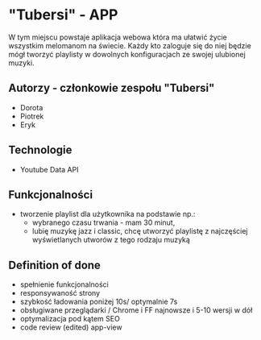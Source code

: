 
# "Tubersi" - APP
W tym miejscu powstaje aplikacja webowa która ma ułatwić życie wszystkim melomanom na świecie. 
Każdy kto zaloguje się do niej będzie mógł tworzyć playlisty w dowolnych konfiguracjach ze swojej ulubionej muzyki. 

## Autorzy - członkowie zespołu "Tubersi"
- Dorota 
- Piotrek
- Eryk

## Technologie 
- Youtube Data API

## Funkcjonalności 
- tworzenie playlist dla użytkownika na podstawie np.:
  - wybranego czasu trwania - mam 30 minut, 
  - lubię muzykę jazz i classic, chcę utworzyć playlistę z najczęściej wyświetlanych utworów z tego rodzaju muzyką 

## Definition of done 
- spełnienie funkcjonalności 
- responsywaność strony
- szybkość ładowania poniżej 10s/ optymalnie 7s
- obsługiwane przeglądarki / Chrome i FF najnowsze i 5-10 wersji w dół
- optymalizacja pod kątem SEO
- code review (edited)
app-view

